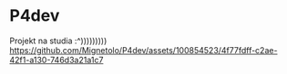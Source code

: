 # P4dev
Projekt na studia :^)))))))))
https://github.com/Mignetolo/P4dev/assets/100854523/4f77fdff-c2ae-42f1-a130-746d3a21a1c7

